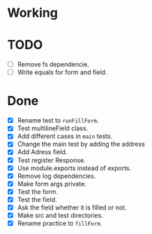 # Working

# TODO
  - [ ] Remove fs dependencie.
  - [ ] Write equals for form and field.
  
# Done
  - [x] Rename test to `runFillForm`.
  - [x] Test multilineField class.
  - [x] Add different cases in `main` tests.
  - [x] Change the main test by adding the address
  - [x] Add Adress field.
  - [x] Test register Response.
  - [x] Use module.exports instead of exports.
  - [x] Remove log dependencies.
  - [x] Make form args private.
  - [x] Test the form.
  - [x] Test the field.
  - [x] Ask the field whether it is filled or not.
  - [x] Make src and test directories.
  - [x] Rename practice to `fillForm`.
